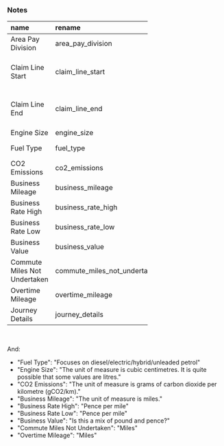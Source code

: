 
<br>

### Notes

<table style="width: 65%;">
    <colgroup>
        <col span="1" style="width: 8.0%;">
        <col span="1" style="width: 8.0%;">
        <col span="1" style="width: 41.0%;">
    </colgroup>
    <thead><tr style="text-align: left">
        <th>name</th><th>rename</th><th>notes</th></tr>
    </thead>
    <tr><td>Area Pay Division</td><td>area_pay_division</td><td>str</td></tr>
    <tr><td>Claim Line Start</td><td>claim_line_start</td><td>From: yyyy/mm/dd $\rightarrow$ yyyy-mm-dd</td></tr>
    <tr><td>Claim Line End</td><td>claim_line_end</td><td>From: yyyy/mm/dd $\rightarrow$ yyyy-mm-dd</td></tr>
    <tr><td>Engine Size</td><td>engine_size</td><td>float setting</td></tr>
    <tr><td>Fuel Type</td><td>fuel_type</td><td>set to lower case</td></tr>
    <tr><td>CO2 Emissions</td><td>co2_emissions</td><td>float setting</td></tr>
    <tr><td>Business Mileage</td><td>business_mileage</td><td>float setting</td></tr>
    <tr><td>Business Rate High</td><td>business_rate_high</td><td>float</td></tr>
    <tr><td>Business Rate Low</td><td>business_rate_low</td><td>float</td></tr>
    <tr><td>Business Value</td><td>business_value</td><td>float</td></tr>
    <tr><td>Commute Miles Not Undertaken</td><td>commute_miles_not_undertaken</td><td>float setting</td></tr>
    <tr><td>Overtime Mileage</td><td>overtime_mileage</td><td>float setting</td></tr>
    <tr><td>Journey Details</td><td>journey_details</td><td>str</td></tr>
</table>

<br>

And:
* "Fuel Type": "Focuses on diesel/electric/hybrid/unleaded petrol"
* "Engine Size": "The unit of measure is cubic centimetres.  It is quite possible that some values are litres."
* "CO2 Emissions": "The unit of measure is grams of carbon dioxide per kilometre (gCO2/km)."
* "Business Mileage": "The unit of measure is miles."
* "Business Rate High": "Pence per mile"
* "Business Rate Low": "Pence per mile"
* "Business Value": "Is this a mix of pound and pence?"
* "Commute Miles Not Undertaken": "Miles"
* "Overtime Mileage": "Miles"

<br>
<br>

<br>
<br>

<br>
<br>

<br>
<br>

